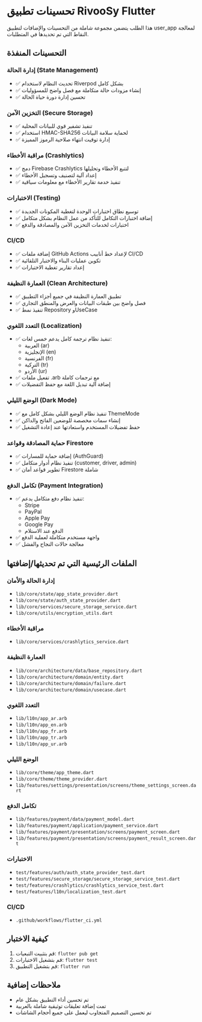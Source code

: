 # تحسينات تطبيق RivooSy Flutter

هذا الطلب يتضمن مجموعة شاملة من التحسينات والإضافات لتطبيق user_app لمعالجة النقاط التي تم تحديدها في المتطلبات.

## التحسينات المنفذة

### إدارة الحالة (State Management)
- ✅ تحديث النظام لاستخدام Riverpod بشكل كامل
- ✅ إنشاء مزودات حالة متكاملة مع فصل واضح للمسؤوليات
- ✅ تحسين إدارة دورة حياة الحالة

### التخزين الآمن (Secure Storage)
- ✅ تنفيذ تشفير قوي للبيانات المحلية
- ✅ استخدام HMAC-SHA256 لحماية سلامة البيانات
- ✅ إدارة توقيت انتهاء صلاحية الرموز المميزة

### مراقبة الأخطاء (Crashlytics)
- ✅ دمج Firebase Crashlytics لتتبع الأخطاء وتحليلها
- ✅ إعداد آلية لتصنيف وتسجيل الأخطاء
- ✅ تنفيذ خدمة تقارير الأخطاء مع معلومات سياقية

### الاختبارات (Testing)
- ✅ توسيع نطاق اختبارات الوحدة لتغطية المكونات الجديدة
- ✅ إضافة اختبارات التكامل للتأكد من عمل النظام بشكل متكامل
- ✅ اختبارات لخدمات التخزين الآمن والمصادقة والدفع

### CI/CD
- ✅ إضافة ملفات GitHub Actions لإعداد خط أنابيب CI/CD
- ✅ تكوين عمليات البناء والاختبار التلقائية
- ✅ إعداد تقارير تغطية الاختبارات

### العمارة النظيفة (Clean Architecture)
- ✅ تطبيق العمارة النظيفة في جميع أجزاء التطبيق
- ✅ فصل واضح بين طبقات البيانات والعرض والمنطق التجاري
- ✅ تنفيذ نمط Repository وUseCase

### التعدد اللغوي (Localization)
- ✅ تنفيذ نظام ترجمة كامل يدعم خمس لغات:
  - العربية (ar)
  - الإنجليزية (en)
  - الفرنسية (fr)
  - التركية (tr)
  - الأردو (ur)
- ✅ تفعيل ملفات .arb مع ترجمات كاملة
- ✅ إضافة آلية تبديل اللغة مع حفظ التفضيلات

### الوضع الليلي (Dark Mode)
- ✅ تنفيذ نظام الوضع الليلي بشكل كامل مع ThemeMode
- ✅ إنشاء سمات مخصصة للوضعين الفاتح والداكن
- ✅ حفظ تفضيلات المستخدم واستعادتها عند إعادة التشغيل

### حماية المصادقة وقواعد Firestore
- ✅ إضافة حماية للمسارات (AuthGuard)
- ✅ تنفيذ نظام أدوار متكامل (customer, driver, admin)
- ✅ تطوير قواعد أمان Firestore شاملة

### تكامل الدفع (Payment Integration)
- ✅ تنفيذ نظام دفع متكامل يدعم:
  - Stripe
  - PayPal
  - Apple Pay
  - Google Pay
  - الدفع عند الاستلام
- ✅ واجهة مستخدم متكاملة لعملية الدفع
- ✅ معالجة حالات النجاح والفشل

## الملفات الرئيسية التي تم تحديثها/إضافتها

### إدارة الحالة والأمان
- `lib/core/state/app_state_provider.dart`
- `lib/core/state/auth_state_provider.dart`
- `lib/core/services/secure_storage_service.dart`
- `lib/core/utils/encryption_utils.dart`

### مراقبة الأخطاء
- `lib/core/services/crashlytics_service.dart`

### العمارة النظيفة
- `lib/core/architecture/data/base_repository.dart`
- `lib/core/architecture/domain/entity.dart`
- `lib/core/architecture/domain/failure.dart`
- `lib/core/architecture/domain/usecase.dart`

### التعدد اللغوي
- `lib/l10n/app_ar.arb`
- `lib/l10n/app_en.arb`
- `lib/l10n/app_fr.arb`
- `lib/l10n/app_tr.arb`
- `lib/l10n/app_ur.arb`

### الوضع الليلي
- `lib/core/theme/app_theme.dart`
- `lib/core/theme/theme_provider.dart`
- `lib/features/settings/presentation/screens/theme_settings_screen.dart`

### تكامل الدفع
- `lib/features/payment/data/payment_model.dart`
- `lib/features/payment/application/payment_service.dart`
- `lib/features/payment/presentation/screens/payment_screen.dart`
- `lib/features/payment/presentation/screens/payment_result_screen.dart`

### الاختبارات
- `test/features/auth/auth_state_provider_test.dart`
- `test/features/secure_storage/secure_storage_service_test.dart`
- `test/features/crashlytics/crashlytics_service_test.dart`
- `test/features/l10n/localization_test.dart`

### CI/CD
- `.github/workflows/flutter_ci.yml`

## كيفية الاختبار
1. قم بتثبيت التبعيات: `flutter pub get`
2. قم بتشغيل الاختبارات: `flutter test`
3. قم بتشغيل التطبيق: `flutter run`

## ملاحظات إضافية
- تم تحسين أداء التطبيق بشكل عام
- تمت إضافة تعليقات توثيقية شاملة بالعربية
- تم تحسين التصميم المتجاوب ليعمل على جميع أحجام الشاشات
